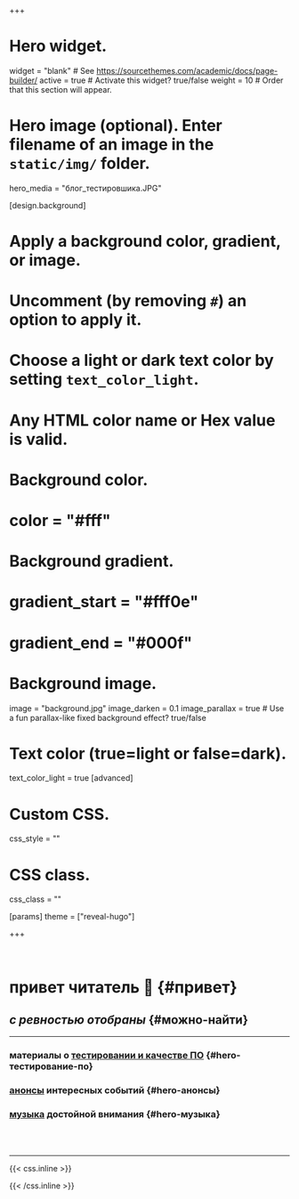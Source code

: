 +++
# Hero widget.
widget = "blank"  # See https://sourcethemes.com/academic/docs/page-builder/
active = true  # Activate this widget? true/false
weight = 10  # Order that this section will appear.

# Hero image (optional). Enter filename of an image in the `static/img/` folder.
hero_media = "блог_тестировшика.JPG"

[design.background]
  # Apply a background color, gradient, or image.
  #   Uncomment (by removing `#`) an option to apply it.
  #   Choose a light or dark text color by setting `text_color_light`.
  #   Any HTML color name or Hex value is valid.
  
  # Background color.
  # color = "#fff"
  
  # Background gradient.
  # gradient_start = "#fff0e"
  # gradient_end = "#000f"
  
  # Background image.
  image = "background.jpg"
  image_darken = 0.1
  image_parallax = true  # Use a fun parallax-like fixed background effect? true/false

  # Text color (true=light or false=dark).
  text_color_light = true
[advanced]
 # Custom CSS. 
 css_style = ""
 
 # CSS class.
 css_class = ""
  
[params]
  theme = ["reveal-hugo"]

+++

<br/>

# привет читатель 🙏 {#привет}

## _с ревностью отобраны_ {#можно-найти}

 --- 

### материалы о [тестировании и качестве ПО](/блог/) {#hero-тестирование-по}

### [анонсы](/анонс/) интересных событий {#hero-анонсы}

### [музыка](/музыка/) достойной внимания {#hero-музыка}

<br/>
<br/>

***

{{< css.inline >}}
<style>
  h3[id^=hero] > a {
     text-decoration: none  !important;
     color: #fc6f5c !important;
  }
  </style>
{{< /css.inline >}}
